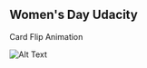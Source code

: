 ## Women's Day Udacity

Card Flip Animation

![Alt Text](https://media.giphy.com/media/p3UBBFwVRIs9IiYW76/giphy.gif)


